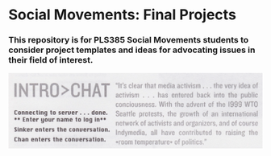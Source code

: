 # Social Movements: Final Projects

### This repository is for PLS385 Social Movements students to consider project templates and ideas for advocating issues in their field of interest.  

![Political Imagery](bemedia.png)
